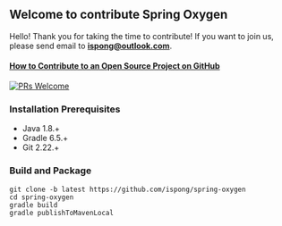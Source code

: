 ## Welcome to contribute Spring Oxygen

Hello! Thank you for taking the time to contribute! If you want to join us, please send email to **ispong@outlook.com**.

#### [How to Contribute to an Open Source Project on GitHub](https://egghead.io/series/how-to-contribute-to-an-open-source-project-on-github)

[![PRs Welcome](https://img.shields.io/badge/PRs-welcome-brightgreen.svg?style=flat-square)](http://makeapullrequest.com)

### Installation Prerequisites

- Java 1.8.+
- Gradle 6.5.+
- Git 2.22.+

### Build and Package

```
git clone -b latest https://github.com/ispong/spring-oxygen
cd spring-oxygen
gradle build
gradle publishToMavenLocal
```